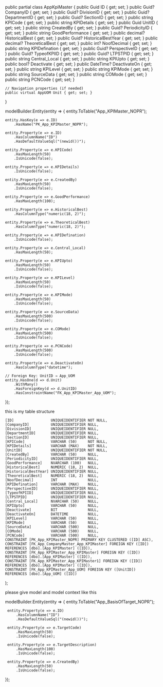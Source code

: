 public partial class AppKpiMaster
{
    public Guid ID { get; set; }
    public Guid? CompanyID { get; set; }
    public Guid? DivisionID { get; set; }
    public Guid? DepartmentID { get; set; }
    public Guid? SectionID { get; set; }
    public string KPICode { get; set; }
    public string KPIDetails { get; set; }
    public Guid UnitID { get; set; }
    public string CreatedBy { get; set; }
    public Guid? PeriodicityID { get; set; }
    public string GoodPerformance { get; set; }
    public decimal? HistoricalBest { get; set; }
    public Guid? HistoricalBestYear { get; set; }
    public decimal? TheoreticalBest { get; set; }
    public int? NoofDecimal { get; set; }
    public string KPIDefination { get; set; }
    public Guid? PerspectiveID { get; set; }
    public Guid? TypeofKPIID { get; set; }
    public Guid? LTPSTPID { get; set; }
    public string Central_Local { get; set; }
    public string KPIUpto { get; set; }
    public bool? Deactivate { get; set; }
    public DateTime? DeactivateOn { get; set; }
    public string KPILevel { get; set; }
    public string KPIMode { get; set; }
    public string SourceData { get; set; }
    public string COMode { get; set; }
    public string PCNCode { get; set; }

    // Navigation properties (if needed)
    public virtual AppUOM Unit { get; set; }
}

modelBuilder.Entity<AppKpiMaster>(entity =>
{
    entity.ToTable("App_KPIMaster_NOPR");

    entity.HasKey(e => e.ID)
        .HasName("PK_App_KPIMaster_NOPR");

    entity.Property(e => e.ID)
        .HasColumnName("ID")
        .HasDefaultValueSql("(newid())");

    entity.Property(e => e.KPICode)
        .HasMaxLength(50)
        .IsUnicode(false);

    entity.Property(e => e.KPIDetails)
        .IsUnicode(false);

    entity.Property(e => e.CreatedBy)
        .HasMaxLength(50)
        .IsUnicode(false);

    entity.Property(e => e.GoodPerformance)
        .HasMaxLength(100);

    entity.Property(e => e.HistoricalBest)
        .HasColumnType("numeric(18, 2)");

    entity.Property(e => e.TheoreticalBest)
        .HasColumnType("numeric(18, 2)");

    entity.Property(e => e.KPIDefination)
        .IsUnicode(false);

    entity.Property(e => e.Central_Local)
        .HasMaxLength(50);

    entity.Property(e => e.KPIUpto)
        .HasMaxLength(50)
        .IsUnicode(false);

    entity.Property(e => e.KPILevel)
        .HasMaxLength(50)
        .IsUnicode(false);

    entity.Property(e => e.KPIMode)
        .HasMaxLength(50)
        .IsUnicode(false);

    entity.Property(e => e.SourceData)
        .HasMaxLength(500)
        .IsUnicode(false);

    entity.Property(e => e.COMode)
        .HasMaxLength(500)
        .IsUnicode(false);

    entity.Property(e => e.PCNCode)
        .HasMaxLength(500)
        .IsUnicode(false);

    entity.Property(e => e.DeactivateOn)
        .HasColumnType("datetime");

    // Foreign Key: UnitID → App_UOM
    entity.HasOne(d => d.Unit)
        .WithMany()
        .HasForeignKey(d => d.UnitID)
        .HasConstraintName("FK_App_KPIMaster_App_UOM");
});





this is my table structure 
 
    [ID]                 UNIQUEIDENTIFIER NOT NULL,
    [CompanyID]          UNIQUEIDENTIFIER NULL,
    [DivisionID]         UNIQUEIDENTIFIER NULL,
    [DepartmentID]       UNIQUEIDENTIFIER NULL,
    [SectionID]          UNIQUEIDENTIFIER NULL,
    [KPICode]            VARCHAR (50)     NOT NULL,
    [KPIDetails]         VARCHAR (MAX)    NOT NULL,
    [UnitID]             UNIQUEIDENTIFIER NOT NULL,
    [CreatedBy]          VARCHAR (50)     NULL,
    [PeriodicityID]      UNIQUEIDENTIFIER NULL,
    [GoodPerformance]    NVARCHAR (100)   NULL,
    [HistoricalBest]     NUMERIC (18, 2)  NULL,
    [HistoricalBestYear] UNIQUEIDENTIFIER NULL,
    [TheoreticalBest]    NUMERIC (18, 2)  NULL,
    [NoofDecimal]        INT              NULL,
    [KPIDefination]      VARCHAR (MAX)    NULL,
    [PerspectiveID]      UNIQUEIDENTIFIER NULL,
    [TypeofKPIID]        UNIQUEIDENTIFIER NULL,
    [LTPSTPID]           UNIQUEIDENTIFIER NULL,
    [Central_Local]      NVARCHAR (50)    NULL,
    [KPIUpto]            VARCHAR (50)     NULL,
    [Deactivate]         BIT              NULL,
    [DeactivateOn]       DATETIME         NULL,
    [KPILevel]           VARCHAR (50)     NULL,
    [KPIMode]            VARCHAR (50)     NULL,
    [SourceData]         VARCHAR (500)    NULL,
    [COMode]             VARCHAR (500)    NULL,
    [PCNCode]            VARCHAR (500)    NULL,
    CONSTRAINT [PK_App_KPIMaster_NOPR] PRIMARY KEY CLUSTERED ([ID] ASC),
    CONSTRAINT [FK_App_CompanyMaster_App_KPIMaster] FOREIGN KEY ([ID]) REFERENCES [dbo].[App_KPIMaster] ([ID]),
    CONSTRAINT [FK_App_KPIMaster_App_KPIMaster] FOREIGN KEY ([ID]) REFERENCES [dbo].[App_KPIMaster] ([ID]),
    CONSTRAINT [FK_App_KPIMaster_App_KPIMaster1] FOREIGN KEY ([ID]) REFERENCES [dbo].[App_KPIMaster] ([ID]),
    CONSTRAINT [FK_App_KPIMaster_App_UOM] FOREIGN KEY ([UnitID]) REFERENCES [dbo].[App_UOM] ([ID])
);


 please give model and model context like this 

 modelBuilder.Entity<AppBasisOfTarget>(entity =>
 {
     entity.ToTable("App_BasisOfTarget_NOPR");

     entity.Property(e => e.ID)
         .HasColumnName("ID")
         .HasDefaultValueSql("(newid())");

     entity.Property(e => e.TargetCode)
         .HasMaxLength(50)
         .IsUnicode(false);

     entity.Property(e => e.TargetDescription)
         .HasMaxLength(100)
         .IsUnicode(false);

     entity.Property(e => e.CreatedBy)
         .HasMaxLength(50)
         .IsUnicode(false);
 });
